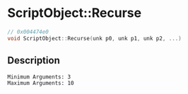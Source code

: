 # ScriptObject::Recurse
```c
// 0x004474e0
void ScriptObject::Recurse(unk p0, unk p1, unk p2, ...)
```
## Description
```
Minimum Arguments: 3
Maximum Arguments: 10
```
